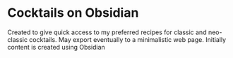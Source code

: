 # Cocktails on Obsidian
Created to give quick access to my preferred recipes for classic and neo-classic cocktails.
May export eventually to a minimalistic web page.  Initially content is created using Obsidian

